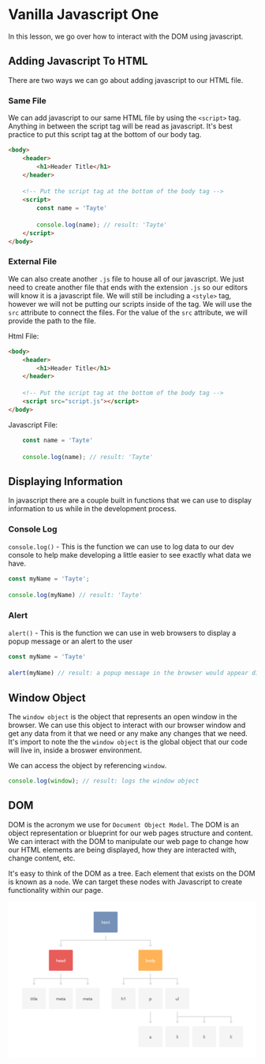 # Vanilla Javascript One

In this lesson, we go over how to interact with the DOM using javascript.

## Adding Javascript To HTML

There are two ways we can go about adding javascript to our HTML file.

### Same File
 We can add javascript to our same HTML file by using the `<script>` tag. Anything in between the script tag will be read as javascript. It's best practice to put this script tag at the bottom of our body tag.

```html
<body>
    <header>
        <h1>Header Title</h1>
    </header>

    <!-- Put the script tag at the bottom of the body tag -->
    <script>
        const name = 'Tayte'

        console.log(name); // result: 'Tayte'
    </script>
</body>
```

### External File

We can also create another `.js` file to house all of our javascript. We just need to create another file that ends with the extension `.js` so our editors will know it is a javascript file. We will still be including a `<style>` tag, however we will not be putting our scripts inside of the tag. We will use the `src` attribute to connect the files. For the value of the `src` attribute, we will provide the path to the file.

Html File:
```html
<body>
    <header>
        <h1>Header Title</h1>
    </header>

    <!-- Put the script tag at the bottom of the body tag -->
    <script src="script.js"></script>
</body>
```

Javascript File:
```javascript
    const name = 'Tayte'

    console.log(name); // result: 'Tayte'
```

## Displaying Information

In javascript there are a couple built in functions that we can use to display information to us while in the development process.

### Console Log

`console.log()` - This is the function we can use to log data to our dev console to help make developing a little easier to see exactly what data we have.

```javascript
const myName = 'Tayte';

console.log(myName) // result: 'Tayte'
```
### Alert

`alert()` - This is the function we can use in web browsers to display a popup message or an alert to the user

```javascript
const myName = 'Tayte'

alert(myName) // result: a popup message in the browser would appear displaying the string of 'Tayte'
```

## Window Object

The `window object` is the object that represents an open window in the browser. We can use this object to interact with our browser window and get any data from it that we need or any make any changes that we need. It's import to note the the `window object` is the global object that our code will live in, inside a broswer environment.

We can access the object by referencing `window`.

```javascript
console.log(window); // result: logs the window object
```

## DOM

DOM is the acronym we use for `Document Object Model`. The DOM is an object representation or blueprint for our web pages structure and content. We can interact with the DOM to manipulate our web page to change how our HTML elements are being displayed, how they are interacted with, change content, etc.

It's easy to think of the DOM as a tree. Each element that exists on the DOM is known as a `node`. We can target these nodes with Javascript to create functionality within our page.

![DOM TREE](images/domtree.png)